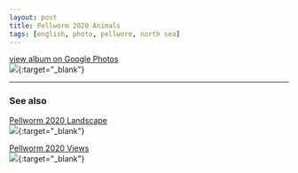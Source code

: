 ```yaml
---
layout: post
title: Pellworm 2020 Animals
tags: [english, photo, pellworm, north sea]
---
```

[view album on Google Photos  
![](https://lh3.googleusercontent.com/fBU8CBT0Ogk59Rt86cRSK8IDYlgVUlWizDbfb3JgVpU6fZ4FA0g63hXqSucCbvceIkEzDxgsoq-V8i1afuxiHTOcpA16yxaQw8Nj6z0z47nI6OAEt9NeoWs4eJSLA2WTuuJTA_0i3kEMg5NkWyNYCIGEayHmg35JH0FriXvyz9kMIA3XYbzKnTsAULgwhAyn8W0A9TKJjfZFBSM34Ndb0_jRQSK6kYSfHRhGgLcvO9oMitih_uoxxu2t4iDOnFJpxCInmZobk2DG-VNQ1mJ6M4lBXlBeETRBwDAUB3bydQhHIZPyh85SLZh9SPFJs4C6EI3Sr9uHoCKnmJiKRbnW8hfMG5nJrr1nC7DU_C-8iIMJ_lHqCt_0SB7VzWHmDUioJm2iH30MrWMnyUgNDHVN0Mqogj6rMAEh6aYh7e1A-xjH1VZ0you_4QXtdFgANjdOw3jLWF2UNv9gy_DC0DnSv1fbg0AK0EuWMY3G3oNv6d_vh-MPHx3S5HL9oR9j12PKJuc0QP_lRrcrtuSOpggg3YIjFkAGIW5NscxKKCgKISZQ5O-qGi55z_ydDL4ex6_vyWOz1e0GEbwxSaF_q-fkr9PyHD_yk8Ary-Ob2Be35xwILm2BKw5YYX6z00bEZpGyWiG5-O2N01ywdYstEyfMmXQUjfVHaW8ZDTvlfSUH4f-AkW9rtJu24fTRI-du7WBt0tN0e8Ib3Lszwx4J=w400)](https://photos.app.goo.gl/GtKLWAfGPQwYePjP6){:target="_blank"}

----

### See also ###

[Pellworm 2020 Landscape  
![](https://lh3.googleusercontent.com/pw/ACtC-3eLurxP5OgE0FTTOLq8seTv-XL855bzLthind3sW9MhMaXm-QioKE7dT0gLY1DIPFx7RD5tLbEr0EElA80i5m2J2jXpN66HJZZma2Z8AyQzKQP60juYkLvFIJRKVox1jjI4dXPNHdgUNbZLhjEC0Hs=w400)](https://photos.app.goo.gl/M2BGr9AVC3rzW8tV8){:target="_blank"}

[Pellworm 2020 Views  
![](https://lh3.googleusercontent.com/pw/ACtC-3c9pwxlDltFJEAr9JkMQmPY9hhnXUf23kDuF-dGbJ3yP5fPBI66hzyJIshg1MJ8-sDjc6aNL4sIV6FD9W494jY5niV3F--3hiXqSDpDirWJ7-0JCcbgD8BrbJWEB4i0UzTobNR5cbS38kXK0k36wa0=w400)](https://photos.app.goo.gl/C8r162Bnh2Z67551A){:target="_blank"}